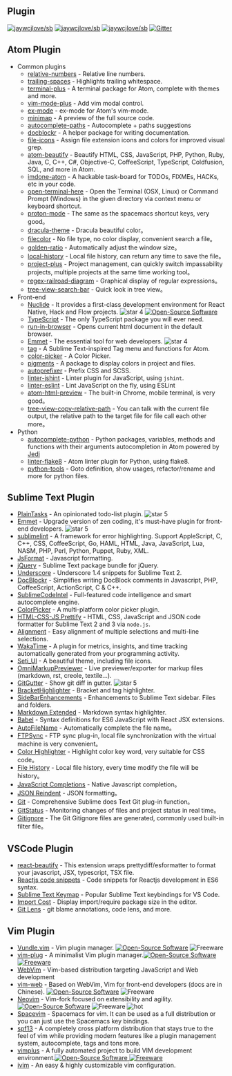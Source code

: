 Plugin
---

[![jaywcjlove/sb](https://jaywcjlove.github.io/sb/ico/awesome.svg)](https://github.com/jaywcjlove/awesome-mac) [![jaywcjlove/sb](https://jaywcjlove.github.io/sb/lang/english.svg)](editor-plugin.md) [![jaywcjlove/sb](https://jaywcjlove.github.io/sb/lang/chinese.svg)](editor-plugin-zh.md) [![Gitter](https://jaywcjlove.github.io/sb/ico/gitter.svg)](https://gitter.im/awesome-mac/cn?utm_source=badge&utm_medium=badge&utm_campaign=pr-badge)

## Atom Plugin

* Common plugins
  * [relative-numbers](https://atom.io/packages/relative-numbers) - Relative line numbers.
  * [trailing-spaces](https://atom.io/packages/trailing-spaces) - Highlights trailing whitespace.
  * [terminal-plus](https://atom.io/packages/terminal-plus) - A terminal package for Atom, complete with themes and more.
  * [vim-mode-plus](https://atom.io/packages/vim-mode-plus) - Add vim modal control.
  * [ex-mode](https://atom.io/packages/ex-mode) - ex-mode for Atom's vim-mode.
  * [minimap](https://atom.io/packages/minimap) - A preview of the full source code.
  * [autocomplete-paths](https://atom.io/packages/autocomplete-paths) - Autocomplete + paths suggestions
  * [docblockr](https://atom.io/packages/docblockr) - A helper package for writing documentation.
  * [file-icons](https://atom.io/packages/file-icons) - Assign file extension icons and colors for improved visual grep.
  * [atom-beautify](https://atom.io/packages/atom-beautify) - Beautify HTML, CSS, JavaScript, PHP, Python, Ruby, Java, C, C++, C#, Objective-C, CoffeeScript, TypeScript, Coldfusion, SQL, and more in Atom.
  * [imdone-atom](https://atom.io/packages/imdone-atom) - A hackable task-board for TODOs, FIXMEs, HACKs, etc in your code.
  * [open-terminal-here](https://atom.io/packages/open-terminal-here) - Open the Terminal (OSX, Linux) or Command Prompt (Windows) in the given directory via context menu or keyboard shortcut.
  * [proton-mode](https://atom.io/packages/proton-mode) - The same as the spacemacs shortcut keys, very good。
  * [dracula-theme](https://atom.io/packages/dracula-theme) - Dracula beautiful color。
  * [filecolor](https://atom.io/packages/filecolor) - No file type, no color display, convenient search a file。
  * [golden-ratio](https://atom.io/packages/golden-ratio) - Automatically adjust the window size。
  * [local-history](https://atom.io/packages/local-history) - Local file history, can return any time to save the file。
  * [project-plus](https://atom.io/packages/project-plus) - Project management, can quickly switch impassability projects, multiple projects at the same time working tool。
  * [regex-railroad-diagram](https://atom.io/packages/regex-railroad-diagram) - Graphical display of regular expressions。
  * [tree-view-search-bar](https://atom.io/packages/tree-view-search-bar/) - Quick look in tree view。
* Front-end
  * [Nuclide](http://nuclide.io) - It provides a first-class development environment for React Native, Hack and Flow projects. ![star 4][star4 Icon] [![Open-Source Software][OSS Icon]](https://github.com/facebook/nuclide)
  * [TypeScript](https://github.com/TypeStrong/atom-typescript) - The only TypeScript package you will ever need.
  * [run-in-browser](https://atom.io/packages/run-in-browser) - Opens current html document in the default browser.
  * [Emmet](https://atom.io/packages/emmet) - The essential tool for web developers. ![star 4][star4 Icon]
  * [tag](https://atom.io/packages/tag) - A Sublime Text-inspired Tag menu and functions for Atom.
  * [color-picker](https://atom.io/packages/color-picker) - A Color Picker.
  * [pigments](https://atom.io/packages/pigments) - A package to display colors in project and files.
  * [autoprefixer](https://atom.io/packages/autoprefixer) - Prefix CSS and SCSS.
  * [linter-jshint](https://atom.io/packages/linter-jshint) - Linter plugin for JavaScript, using `jshint`.
  * [linter-eslint](https://atom.io/packages/linter-eslint) - Lint JavaScript on the fly, using ESLint
  * [atom-html-preview](https://atom.io/packages/atom-html-preview) - The built-in Chrome, mobile terminal, is very good。
  * [tree-view-copy-relative-path](https://atom.io/packages/tree-view-copy-relative-path) - You can talk with the current file output, the relative path to the target file for file call each other more。
* Python
  * [autocomplete-python](https://atom.io/packages/autocomplete-python) - Python packages, variables, methods and functions with their arguments autocompletion in Atom powered by [Jedi](https://github.com/davidhalter/jedi)
  * [linter-flake8](https://atom.io/packages/linter-flake8) - Atom linter plugin for Python, using flake8.
  * [python-tools](https://atom.io/packages/python-tools) - Goto definition, show usages, refactor/rename and more for python files.

## Sublime Text Plugin

* [PlainTasks](https://packagecontrol.io/packages/PlainTasks) - An opinionated todo-list plugin. ![star 5][star5 Icon]
* [Emmet](https://github.com/sergeche/emmet-sublime) - Upgrade version of zen coding, it's must-have plugin for front-end developers. ![star 5][star5 Icon]
* [sublimelint](https://github.com/lunixbochs/sublimelint) - A framework for error highlighting. Support AppleScript, C, C++, CSS, CoffeeScript, Go, HAML, HTML, Java, JavaScript, Lua, NASM, PHP, Perl, Python, Puppet, Ruby, XML.
* [JsFormat](https://packagecontrol.io/packages/JsFormat) - Javascript formatting.
* [jQuery](https://packagecontrol.io/packages/jQuery) - Sublime Text package bundle for jQuery.
* [Underscore](https://packagecontrol.io/packages/Underscore.js%20Snippets) - Underscore 1.4 snippets for Sublime Text 2.
* [DocBlockr](https://packagecontrol.io/packages/DocBlockr) - Simplifies writing DocBlock comments in Javascript, PHP, CoffeeScript, ActionScript, C & C++.
* [SublimeCodeIntel](https://packagecontrol.io/packages/SublimeCodeIntel) - Full-featured code intelligence and smart autocomplete engine.
* [ColorPicker](https://packagecontrol.io/packages/ColorPicker) - A multi-platform color picker plugin.
* [HTML-CSS-JS Prettify](https://packagecontrol.io/packages/HTML-CSS-JS%20Prettify) - HTML, CSS, JavaScript and JSON code formatter for Sublime Text 2 and 3 via `node.js`.
* [Alignment](https://packagecontrol.io/packages/Alignment) - Easy alignment of multiple selections and multi-line selections.
* [WakaTime](https://packagecontrol.io/packages/WakaTime) - A plugin for metrics, insights, and time tracking automatically generated from your programming activity.
* [Seti_UI](https://packagecontrol.io/packages/Seti_UI) - A beautiful theme, including file icons.
* [OmniMarkupPreviewer](https://packagecontrol.io/packages/OmniMarkupPreviewer) - Live previewer/exporter for markup files (markdown, rst, creole, textile...).
* [GitGutter](https://packagecontrol.io/packages/GitGutter) - Show git diff in gutter. ![star 5][star5 Icon]
* [BracketHighlighter](https://packagecontrol.io/packages/BracketHighlighter) - Bracket and tag highlighter.
* [SideBarEnhancements](https://packagecontrol.io/packages/SideBarEnhancements) - Enhancements to Sublime Text sidebar. Files and folders.
* [Markdown Extended](https://packagecontrol.io/packages/Markdown%20Extended) - Markdown syntax highlighter.
* [Babel](https://packagecontrol.io/packages/Babel) - Syntax definitions for ES6 JavaScript with React JSX extensions.
* [AutoFileName](https://packagecontrol.io/packages/AutoFileName) - Automatically complete the file name。
* [FTPSync](https://packagecontrol.io/packages/FTPSync) - FTP sync plug-in, local file synchronization with the virtual machine is very convenient。
* [Color Highlighter](https://packagecontrol.io/packages/Color%20Highlighter) - Highlight color key word, very suitable for CSS code。
* [File History](https://packagecontrol.io/packages/File%20History) - Local file history, every time modify the file will be history。
* [JavaScript Completions](https://packagecontrol.io/packages/JavaScript%20Completions) - Native Javascript completion。
* [JSON Reindent](https://packagecontrol.io/packages/JSON%20Reindent) - JSON formatting。
* [Git](https://packagecontrol.io/packages/Git) - Comprehensive Sublime does Text Git plug-in function。
* [GitStatus](https://packagecontrol.io/packages/GitStatus) - Monitoring changes of files and project status in real time。
* [Gitignore](https://packagecontrol.io/packages/Gitignore) - The Git Gitignore files are generated, commonly used built-in filter file。


## VSCode Plugin

* [react-beautify](https://github.com/taichi/react-beautify) - This extension wraps prettydiff/esformatter to format your javascript, JSX, typescript, TSX file.
* [Reactjs code snippets](https://github.com/xabikos/vscode-react) - Code snippets for Reactjs development in ES6 syntax.
* [Sublime Text Keymap](https://github.com/Microsoft/vscode-sublime-keybindings) - Popular Sublime Text keybindings for VS Code.
* [Import Cost](https://github.com/wix/import-cost) - Display import/require package size in the editor.
* [Git Lens](https://github.com/wix/import-cost) - git blame annotations, code lens, and more.

## Vim Plugin

* [Vundle.vim](https://github.com/VundleVim/Vundle.vim) - Vim plugin manager. [![Open-Source Software][OSS Icon]](https://github.com/VundleVim/Vundle.vim) ![Freeware][Freeware Icon]
* [vim-plug](https://github.com/junegunn/vim-plug) - A minimalist Vim plugin manager.[![Open-Source Software][OSS Icon] ![Freeware][Freeware Icon]](https://github.com/junegunn/vim-plug)
* [WebVim](https://github.com/krampstudio/webvim) - Vim-based distribution targeting JavaScript and Web development
* [vim-web](https://github.com/jaywcjlove/vim-web) - Based on WebVim, Vim for front-end developers (docs are in Chinese). [![Open-Source Software][OSS Icon]](https://github.com/jaywcjlove/vim-web) ![Freeware][Freeware Icon]
* [Neovim](https://neovim.io/) - Vim-fork focused on extensibility and agility. [![Open-Source Software][OSS Icon]](https://github.com/neovim/neovim) ![Freeware][Freeware Icon] ![hot][hot Icon]
* [Spacevim](https://github.com/ctjhoa/spacevim) -  Spacemacs for vim. It can be used as a full distribution or you can just use the Spacemacs key bindings.
* [spf13](http://vim.spf13.com/) - A completely cross platform distribution that stays true to the feel of vim while providing modern features like a plugin management system, autocomplete, tags and tons more.
* [vimplus](https://github.com/chxuan/vimplus) - A fully automated project to build VIM development environment.[![Open-Source Software][OSS Icon] ![Freeware][Freeware Icon]](https://github.com/chxuan/vimplus)
* [ivim](https://github.com/kepbod/ivim) - An easy & highly customizable vim configuration.


[OSS Icon]: https://jaywcjlove.github.io/sb/ico/min-oss.svg
[Freeware Icon]: https://jaywcjlove.github.io/sb/ico/min-free.svg
[hot Icon]: https://jaywcjlove.github.io/sb/ico/min-hot.svg
[tuijian Icon]: https://jaywcjlove.github.io/sb/ico/min-tuijian.svg
[bibei Icon]: https://jaywcjlove.github.io/sb/ico/min-bibei.svg
[red Icon]: https://jaywcjlove.github.io/sb/star/red.svg
[app-store Icon]: https://jaywcjlove.github.io/sb/ico/min-app-store.svg
[star0 Icon]: https://jaywcjlove.github.io/sb/star/red0.svg
[star1 Icon]: https://jaywcjlove.github.io/sb/star/red1.svg
[star2 Icon]: https://jaywcjlove.github.io/sb/star/red2.svg
[star3 Icon]: https://jaywcjlove.github.io/sb/star/red3.svg
[star4 Icon]: https://jaywcjlove.github.io/sb/star/red4.svg
[star5 Icon]: https://jaywcjlove.github.io/sb/star/red5.svg
